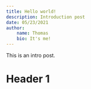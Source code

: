 ```yaml
---
title: Hello world!
description: Introduction post
date: 05/23/2021
author:
    name: Thomas
    bio: It's me!
---
```



This is an intro post.

# Header 1